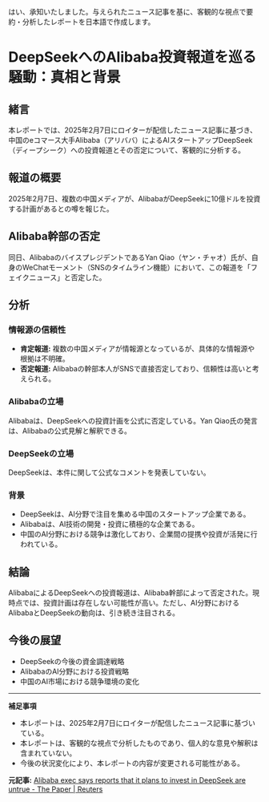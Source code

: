 はい、承知いたしました。与えられたニュース記事を基に、客観的な視点で要約・分析したレポートを日本語で作成します。

# DeepSeekへのAlibaba投資報道を巡る騒動：真相と背景

## 緒言

本レポートでは、2025年2月7日にロイターが配信したニュース記事に基づき、中国のeコマース大手Alibaba（アリババ）によるAIスタートアップDeepSeek（ディープシーク）への投資報道とその否定について、客観的に分析する。

## 報道の概要

2025年2月7日、複数の中国メディアが、AlibabaがDeepSeekに10億ドルを投資する計画があるとの噂を報じた。

## Alibaba幹部の否定

同日、AlibabaのバイスプレジデントであるYan Qiao（ヤン・チャオ）氏が、自身のWeChatモーメント（SNSのタイムライン機能）において、この報道を「フェイクニュース」と否定した。

## 分析

### 情報源の信頼性

* **肯定報道:** 複数の中国メディアが情報源となっているが、具体的な情報源や根拠は不明確。
* **否定報道:** Alibabaの幹部本人がSNSで直接否定しており、信頼性は高いと考えられる。

### Alibabaの立場

Alibabaは、DeepSeekへの投資計画を公式に否定している。Yan Qiao氏の発言は、Alibabaの公式見解と解釈できる。

### DeepSeekの立場

DeepSeekは、本件に関して公式なコメントを発表していない。

### 背景

* DeepSeekは、AI分野で注目を集める中国のスタートアップ企業である。
* Alibabaは、AI技術の開発・投資に積極的な企業である。
* 中国のAI分野における競争は激化しており、企業間の提携や投資が活発に行われている。

## 結論

AlibabaによるDeepSeekへの投資報道は、Alibaba幹部によって否定された。現時点では、投資計画は存在しない可能性が高い。ただし、AI分野におけるAlibabaとDeepSeekの動向は、引き続き注目される。

## 今後の展望

* DeepSeekの今後の資金調達戦略
* AlibabaのAI分野における投資戦略
* 中国のAI市場における競争環境の変化

---

**補足事項**

* 本レポートは、2025年2月7日にロイターが配信したニュース記事に基づいている。
* 本レポートは、客観的な視点で分析したものであり、個人的な意見や解釈は含まれていない。
* 今後の状況変化により、本レポートの内容が変更される可能性がある。


**元記事:** [Alibaba exec says reports that it plans to invest in DeepSeek are untrue - The Paper | Reuters](https://www.reuters.com/technology/artificial-intelligence/alibaba-exec-says-reports-that-it-plans-invest-deepseek-are-untrue-paper-2025-02-07/)